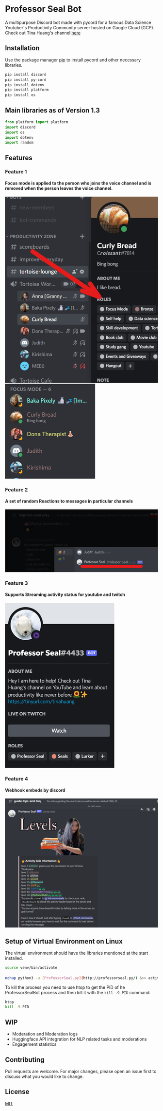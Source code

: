 # Professor Seal Bot

A multipurpose Discord bot made with pycord for a famous Data Science Youtuber's Productivity Community server hosted on Google Cloud (GCP).
Check out Tina Huang's channel [here](https://www.youtube.com/c/TinaHuang1)


## Installation

Use the package manager [pip](https://pip.pypa.io/en/stable/) to install pycord and other necessary libraries.

```bash
pip install discord
pip install py-cord
pip install dotenv
pip install platform
pip install os
```

## Main libraries as of Version 1.3

```python
from platform import platform
import discord
import os
import dotenv
import random
```
## Features
### Feature 1
#### Focus mode is applied to the person who joins the voice channel and is removed when the person leaves the voice channel.
![Focus mode is applied to the person who joins the voice channel and is removed when the person leaves the voice channel.](https://github.com/HarshitSati/Professor-Seal-Bot/blob/master/assets/img/focusmode_img.png)
![Focus mode is hoisted](https://github.com/HarshitSati/Professor-Seal-Bot/blob/master/assets/img/focusmode_display.png)
### Feature 2
#### A set of random Reactions to messages in particular channels
![A set of random Reactions to messages in particular channels](https://github.com/HarshitSati/Professor-Seal-Bot/blob/master/assets/img/reaction_improve_everyday.png)
### Feature 3
#### Supports Streaming activity status for youtube and twitch
![Supports Streaming activity status for youtube and twitch](https://github.com/HarshitSati/Professor-Seal-Bot/blob/master/assets/img/status.png)
### Feature 4
#### Webhook embeds by discord
![Webhook embeds by discord](https://github.com/HarshitSati/Professor-Seal-Bot/blob/master/assets/img/webhook.png)

## Setup of Virtual Environment on Linux
The virtual environment should have the libraries mentioned at the start installed.
```bash
source venv/bin/activate

nohup python3 -u [ProfessorSeal.py](http://professorseal.py/) &>> activity.log &
```
To kill the process you need to use htop to get the PID of he ProfessorSealBot process and then kill it with the `kill -9 PID` command.
```bash
htop 
kill -9 PID
```
 
## WIP
* Moderation and Moderation logs
* Huggingface API integration for NLP related tasks and moderations 
* Engagement statistics 
## Contributing
Pull requests are welcome. For major changes, please open an issue first to discuss what you would like to change.

## License
[MIT](https://choosealicense.com/licenses/mit/)
